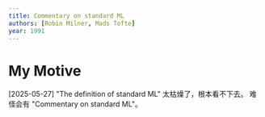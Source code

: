 ```yaml
---
title: Commentary on standard ML
authors: [Robin Milner, Mads Tofte]
year: 1991
---
```


# My Motive

[2025-05-27]
"The definition of standard ML" 太枯燥了，根本看不下去。
难怪会有 "Commentary on standard ML"。

